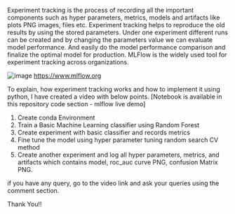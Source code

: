 Experiment tracking is the process of recording all the important components such as hyper parameters, metrics, models and artifacts like plots PNG images, files etc. Experiment tracking helps to reproduce the old results by using the stored parameters. Under one experiment different runs can be created and by changing the parameters value we can evaluate model performance. And easily do the model performance comparison and finalize the optimal model for production. MLFlow is the widely used tool for experiment tracking across organizations.

![image](https://user-images.githubusercontent.com/40880107/179552894-d844cbf7-652e-4e56-bc31-f2018043cb5a.png)
https://www.mlflow.org

To explain, how experiment tracking works and how to implement it using python, I have created a video with below points. [Notebook is available in this repository code section - mlflow live demo]

1. Create conda Environment
2. Train a Basic Machine Learning classifier using Random Forest
3. Create experiment with basic classifier and records metrics
4. Fine tune the model using hyper parameter tuning random search CV method
5. Create another experiment and log all hyper parameters, metrics, and artifacts which contains model, roc_auc curve PNG, confusion Matrix PNG.



if you have any query, go to the video link and ask your queries using the comment section.

Thank You!!
